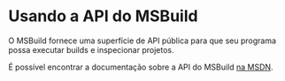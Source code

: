 # <a name="using-the-msbuild-api"></a>Usando a API do MSBuild

O MSBuild fornece uma superfície de API pública para que seu programa possa executar builds e inspecionar projetos.

É possível encontrar a documentação sobre a API do MSBuild [na MSDN](https://msdn.microsoft.com/en-us/library/mt476050(v=vs.110).aspx).